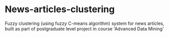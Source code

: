 # News-articles-clustering
Fuzzy clustering (using fuzzy C-means algorithm) system for news articles, built as part of postgraduate level project in course 'Advanced Data Mining'
